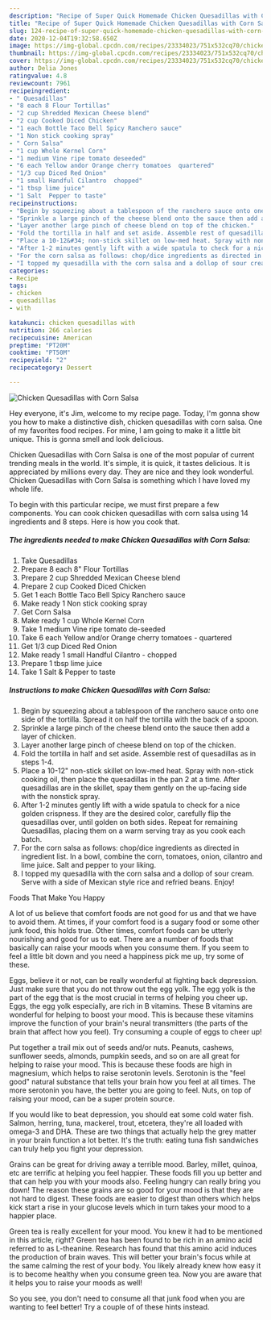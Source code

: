 ```yaml
---
description: "Recipe of Super Quick Homemade Chicken Quesadillas with Corn Salsa"
title: "Recipe of Super Quick Homemade Chicken Quesadillas with Corn Salsa"
slug: 124-recipe-of-super-quick-homemade-chicken-quesadillas-with-corn-salsa
date: 2020-12-04T19:32:58.650Z
image: https://img-global.cpcdn.com/recipes/23334023/751x532cq70/chicken-quesadillas-with-corn-salsa-recipe-main-photo.jpg
thumbnail: https://img-global.cpcdn.com/recipes/23334023/751x532cq70/chicken-quesadillas-with-corn-salsa-recipe-main-photo.jpg
cover: https://img-global.cpcdn.com/recipes/23334023/751x532cq70/chicken-quesadillas-with-corn-salsa-recipe-main-photo.jpg
author: Delia Jones
ratingvalue: 4.8
reviewcount: 7961
recipeingredient:
- " Quesadillas"
- "8 each 8 Flour Tortillas"
- "2 cup Shredded Mexican Cheese blend"
- "2 cup Cooked Diced Chicken"
- "1 each Bottle Taco Bell Spicy Ranchero sauce"
- "1 Non stick cooking spray"
- " Corn Salsa"
- "1 cup Whole Kernel Corn"
- "1 medium Vine ripe tomato deseeded"
- "6 each Yellow andor Orange cherry tomatoes  quartered"
- "1/3 cup Diced Red Onion"
- "1 small Handful Cilantro  chopped"
- "1 tbsp lime juice"
- "1 Salt  Pepper to taste"
recipeinstructions:
- "Begin by squeezing about a tablespoon of the ranchero sauce onto one side of the tortilla. Spread it on half the tortilla with the back of a spoon."
- "Sprinkle a large pinch of the cheese blend onto the sauce then add a layer of chicken."
- "Layer another large pinch of cheese blend on top of the chicken."
- "Fold the tortilla in half and set aside. Assemble rest of quesadillas as in steps 1-4."
- "Place a 10-12&#34; non-stick skillet on low-med heat. Spray with non-stick cooking oil, then place the quesadillas in the pan 2 at a time. After quesadillas are in the skillet, spay them gently on the up-facing side with the nonstick spray."
- "After 1-2 minutes gently lift with a wide spatula to check for a nice golden crispness. If they are the desired color, carefully flip the quesadillas over, until golden on both sides. Repeat for remaining Quesadillas, placing them on a warm serving tray as you cook each batch."
- "For the corn salsa as follows: chop/dice ingredients as directed in ingredient list. In a bowl, combine the corn, tomatoes, onion, cilantro and lime juice. Salt and pepper to your liking."
- "I topped my quesadilla with the corn salsa and a dollop of sour cream. Serve with a side of Mexican style rice and refried beans. Enjoy!"
categories:
- Recipe
tags:
- chicken
- quesadillas
- with

katakunci: chicken quesadillas with 
nutrition: 266 calories
recipecuisine: American
preptime: "PT20M"
cooktime: "PT50M"
recipeyield: "2"
recipecategory: Dessert

---
```



![Chicken Quesadillas with Corn Salsa](https://img-global.cpcdn.com/recipes/23334023/751x532cq70/chicken-quesadillas-with-corn-salsa-recipe-main-photo.jpg)

Hey everyone, it's Jim, welcome to my recipe page. Today, I'm gonna show you how to make a distinctive dish, chicken quesadillas with corn salsa. One of my favorites food recipes. For mine, I am going to make it a little bit unique. This is gonna smell and look delicious.



Chicken Quesadillas with Corn Salsa is one of the most popular of current trending meals in the world. It's simple, it is quick, it tastes delicious. It is appreciated by millions every day. They are nice and they look wonderful. Chicken Quesadillas with Corn Salsa is something which I have loved my whole life.


To begin with this particular recipe, we must first prepare a few components. You can cook chicken quesadillas with corn salsa using 14 ingredients and 8 steps. Here is how you cook that.

<!--inarticleads1-->

##### The ingredients needed to make Chicken Quesadillas with Corn Salsa:

1. Take  Quesadillas
1. Prepare 8 each 8&#34; Flour Tortillas
1. Prepare 2 cup Shredded Mexican Cheese blend
1. Prepare 2 cup Cooked Diced Chicken
1. Get 1 each Bottle Taco Bell Spicy Ranchero sauce
1. Make ready 1 Non stick cooking spray
1. Get  Corn Salsa
1. Make ready 1 cup Whole Kernel Corn
1. Take 1 medium Vine ripe tomato de-seeded
1. Take 6 each Yellow and/or Orange cherry tomatoes - quartered
1. Get 1/3 cup Diced Red Onion
1. Make ready 1 small Handful Cilantro - chopped
1. Prepare 1 tbsp lime juice
1. Take 1 Salt &amp; Pepper to taste




<!--inarticleads2-->

##### Instructions to make Chicken Quesadillas with Corn Salsa:

1. Begin by squeezing about a tablespoon of the ranchero sauce onto one side of the tortilla. Spread it on half the tortilla with the back of a spoon.
1. Sprinkle a large pinch of the cheese blend onto the sauce then add a layer of chicken.
1. Layer another large pinch of cheese blend on top of the chicken.
1. Fold the tortilla in half and set aside. Assemble rest of quesadillas as in steps 1-4.
1. Place a 10-12&#34; non-stick skillet on low-med heat. Spray with non-stick cooking oil, then place the quesadillas in the pan 2 at a time. After quesadillas are in the skillet, spay them gently on the up-facing side with the nonstick spray.
1. After 1-2 minutes gently lift with a wide spatula to check for a nice golden crispness. If they are the desired color, carefully flip the quesadillas over, until golden on both sides. Repeat for remaining Quesadillas, placing them on a warm serving tray as you cook each batch.
1. For the corn salsa as follows: chop/dice ingredients as directed in ingredient list. In a bowl, combine the corn, tomatoes, onion, cilantro and lime juice. Salt and pepper to your liking.
1. I topped my quesadilla with the corn salsa and a dollop of sour cream. Serve with a side of Mexican style rice and refried beans. Enjoy!




Foods That Make You Happy


A lot of us believe that comfort foods are not good for us and that we have to avoid them. At times, if your comfort food is a sugary food or some other junk food, this holds true. Other times, comfort foods can be utterly nourishing and good for us to eat. There are a number of foods that basically can raise your moods when you consume them. If you seem to feel a little bit down and you need a happiness pick me up, try some of these.

Eggs, believe it or not, can be really wonderful at fighting back depression. Just make sure that you do not throw out the egg yolk. The egg yolk is the part of the egg that is the most crucial in terms of helping you cheer up. Eggs, the egg yolk especially, are rich in B vitamins. These B vitamins are wonderful for helping to boost your mood. This is because these vitamins improve the function of your brain's neural transmitters (the parts of the brain that affect how you feel). Try consuming a couple of eggs to cheer up!

Put together a trail mix out of seeds and/or nuts. Peanuts, cashews, sunflower seeds, almonds, pumpkin seeds, and so on are all great for helping to raise your mood. This is because these foods are high in magnesium, which helps to raise serotonin levels. Serotonin is the "feel good" natural substance that tells your brain how you feel at all times. The more serotonin you have, the better you are going to feel. Nuts, on top of raising your mood, can be a super protein source.

If you would like to beat depression, you should eat some cold water fish. Salmon, herring, tuna, mackerel, trout, etcetera, they're all loaded with omega-3 and DHA. These are two things that actually help the grey matter in your brain function a lot better. It's the truth: eating tuna fish sandwiches can truly help you fight your depression. 

Grains can be great for driving away a terrible mood. Barley, millet, quinoa, etc are terrific at helping you feel happier. These foods fill you up better and that can help you with your moods also. Feeling hungry can really bring you down! The reason these grains are so good for your mood is that they are not hard to digest. These foods are easier to digest than others which helps kick start a rise in your glucose levels which in turn takes your mood to a happier place.

Green tea is really excellent for your mood. You knew it had to be mentioned in this article, right? Green tea has been found to be rich in an amino acid referred to as L-theanine. Research has found that this amino acid induces the production of brain waves. This will better your brain's focus while at the same calming the rest of your body. You likely already knew how easy it is to become healthy when you consume green tea. Now you are aware that it helps you to raise your moods as well!

So you see, you don't need to consume all that junk food when you are wanting to feel better! Try  a  couple of  of  these  hints  instead.

